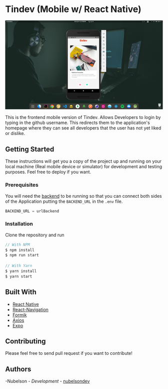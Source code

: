 # Tindev (Mobile w/ React Native)

![Tindev Preview](./thumbnail.png)

This is the frontend mobile version of Tindev. Allows Developers to login by typing in the github username. This redirects them to the application's homepage where they can see all developers that the user has not yet liked or dislike.

## Getting Started

These instructions will get you a copy of the project up and running on your local machine (Real mobile device or simulator) for development and testing purposes. Feel free to deploy if you want.

### Prerequisites

You will need the [backend](https://github.com/nubelsondev/tindev-backend) to be running so that you can connect both sides of the Application putting the `BACKEND_URL` in the `.env` file.

```javascript
BACKEND_URL = urlBackend
```

### Installation

Clone the repository and run

```javascript
// With NPM
$ npm install
$ npm run start

// With Yarn
$ yarn install
$ yarn start
```

## Built With

-   [React Native](https://facebook.github.io/react-native/)
-   [React-Navigation](https://reactnavigation.org/)
-   [Formik](https://jaredpalmer.com/formik)
-   [Axios](https://github.com/axios/axios)
-   [Expo](https://expo.io/)

## Contributing

Please feel free to send pull request if you want to contribute!

## Authors

-Nubelson - _Development_ - [nubelsondev](https://github.com/nubelsondev)
